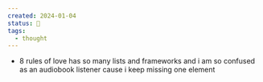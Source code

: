 ```yaml
---
created: 2024-01-04
status: 🔴
tags:
  - thought
---
```

- 8 rules of love has so many lists and frameworks and i am so confused as an audiobook listener cause i keep missing one element